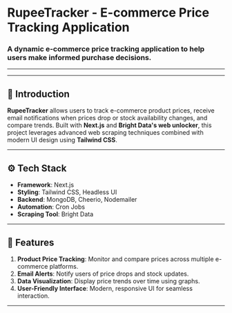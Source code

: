 # **RupeeTracker - E-commerce Price Tracking Application**


### **A dynamic e-commerce price tracking application to help users make informed purchase decisions.**

---



---

## 🤖 **Introduction**

**RupeeTracker** allows users to track e-commerce product prices, receive email notifications when prices drop or stock availability changes, and compare trends. Built with **Next.js** and **Bright Data's web unlocker**, this project leverages advanced web scraping techniques combined with modern UI design using **Tailwind CSS**.

---

## ⚙️ **Tech Stack**

- **Framework**: Next.js
- **Styling**: Tailwind CSS, Headless UI
- **Backend**: MongoDB, Cheerio, Nodemailer
- **Automation**: Cron Jobs
- **Scraping Tool**: Bright Data

---

## 🔋 **Features**

1. **Product Price Tracking**: Monitor and compare prices across multiple e-commerce platforms.
2. **Email Alerts**: Notify users of price drops and stock updates.
3. **Data Visualization**: Display price trends over time using graphs.
4. **User-Friendly Interface**: Modern, responsive UI for seamless interaction.

---

